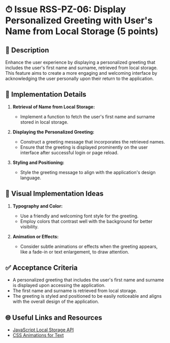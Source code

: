 # ⏱ Issue RSS-PZ-06: Display Personalized Greeting with User's Name from Local Storage (5 points)

## 📝 Description

Enhance the user experience by displaying a personalized greeting that includes the user's first name and surname, retrieved from local storage. This feature aims to create a more engaging and welcoming interface by acknowledging the user personally upon their return to the application.

## 🔨 Implementation Details

1. **Retrieval of Name from Local Storage:**
   - Implement a function to fetch the user's first name and surname stored in local storage.

2. **Displaying the Personalized Greeting:**
   - Construct a greeting message that incorporates the retrieved names.
   - Ensure that the greeting is displayed prominently on the user interface after successful login or page reload.

3. **Styling and Positioning:**
   - Style the greeting message to align with the application's design language.

## 🎨 Visual Implementation Ideas

1. **Typography and Color:**
   - Use a friendly and welcoming font style for the greeting.
   - Employ colors that contrast well with the background for better visibility.

2. **Animation or Effects:**
   - Consider subtle animations or effects when the greeting appears, like a fade-in or text enlargement, to draw attention.

## ✅ Acceptance Criteria

- A personalized greeting that includes the user's first name and surname is displayed upon accessing the application.
- The first name and surname is retrieved from local storage.
- The greeting is styled and positioned to be easily noticeable and aligns with the overall design of the application.

## 🌐 Useful Links and Resources

- [JavaScript Local Storage API](https://developer.mozilla.org/en-US/docs/Web/API/Window/localStorage)
- [CSS Animations for Text](https://www.w3schools.com/css/css3_animations.asp)
